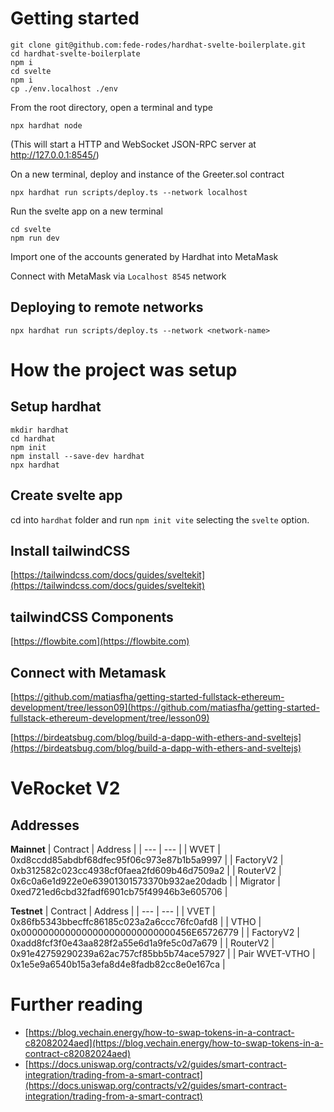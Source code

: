 # Getting started

```
git clone git@github.com:fede-rodes/hardhat-svelte-boilerplate.git
cd hardhat-svelte-boilerplate
npm i
cd svelte
npm i
cp ./env.localhost ./env
```

From the root directory, open a terminal and type

```
npx hardhat node
```

(This will start a HTTP and WebSocket JSON-RPC server at http://127.0.0.1:8545/)

On a new terminal, deploy and instance of the Greeter.sol contract

```
npx hardhat run scripts/deploy.ts --network localhost
```

Run the svelte app on a new terminal

```
cd svelte
npm run dev
```

Import one of the accounts generated by Hardhat into MetaMask

Connect with MetaMask via `Localhost 8545` network

## Deploying to remote networks

```
npx hardhat run scripts/deploy.ts --network <network-name>
```

# How the project was setup

## Setup hardhat

```
mkdir hardhat
cd hardhat
npm init
npm install --save-dev hardhat
npx hardhat
```

## Create svelte app

cd into `hardhat` folder and run `npm init vite` selecting the `svelte` option.

## Install tailwindCSS

[https://tailwindcss.com/docs/guides/sveltekit](https://tailwindcss.com/docs/guides/sveltekit)

## tailwindCSS Components

[https://flowbite.com](https://flowbite.com)

## Connect with Metamask

[https://github.com/matiasfha/getting-started-fullstack-ethereum-development/tree/lesson09](https://github.com/matiasfha/getting-started-fullstack-ethereum-development/tree/lesson09)

[https://birdeatsbug.com/blog/build-a-dapp-with-ethers-and-sveltejs](https://birdeatsbug.com/blog/build-a-dapp-with-ethers-and-sveltejs)

# VeRocket V2

## Addresses

**Mainnet**
| Contract | Address |
| --- | --- |
| WVET | 0xd8ccdd85abdbf68dfec95f06c973e87b1b5a9997 |
| FactoryV2 | 0xb312582c023cc4938cf0faea2fd609b46d7509a2 |
| RouterV2 | 0x6c0a6e1d922e0e63901301573370b932ae20dadb |
| Migrator | 0xed721ed6cbd32fadf6901cb75f49946b3e605706 |

**Testnet**
| Contract | Address |
| --- | --- |
| VVET | 0x86fb5343bbecffc86185c023a2a6ccc76fc0afd8 |
| VTHO | 0x0000000000000000000000000000456E65726779 |
| FactoryV2 | 0xadd8fcf3f0e43aa828f2a55e6d1a9fe5c0d7a679 |
| RouterV2 | 0x91e42759290239a62ac757cf85bb5b74ace57927 |
| Pair WVET-VTHO | 0x1e5e9a6540b15a3efa8d4e8fadb82cc8e0e167ca |

# Further reading

- [https://blog.vechain.energy/how-to-swap-tokens-in-a-contract-c82082024aed](https://blog.vechain.energy/how-to-swap-tokens-in-a-contract-c82082024aed)
- [https://docs.uniswap.org/contracts/v2/guides/smart-contract-integration/trading-from-a-smart-contract](https://docs.uniswap.org/contracts/v2/guides/smart-contract-integration/trading-from-a-smart-contract)
